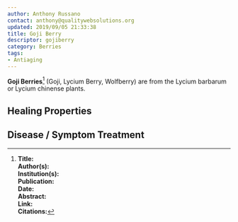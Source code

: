 ```yaml
---
author: Anthony Russano
contact: anthony@qualitywebsolutions.org
updated: 2019/09/05 21:33:38
title: Goji Berry
descriptor: gojiberry
category: Berries
tags:
- Antiaging
---
```

**Goji Berries**[^1] (Goji, Lycium Berry, Wolfberry) are from the Lycium barbarum or Lycium chinense plants.

## Healing Properties

## Disease / Symptom Treatment

[^1]: **Title:** <br>**Author(s):**  <br>**Institution(s):** <br>**Publication:** <i> </i><br>**Date:** <br>**Abstract:** <i> </i><br>**Link:** []()<br>**Citations:**   